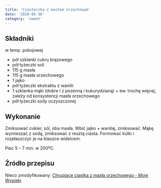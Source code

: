 ```yaml
---
title: 'Ciasteczka z masłem orzechowym'
date: '2020-05-30'
category: 'sweet'
---
```


## Składniki

w temp. pokojowej

- pół szklanki cukru brązowego
- pół łyżeczki soli
- 115 g masła
- 115 g masła orzechowego
- 1 jajko
- pół łyżeczki ekstraktu z wanilii
- 1 szklanka mąki (dobre i z pszenną i kukurydzianą) + ew. trochę więcej, zależy od konsystencji masła orzechowego
- pół łyżeczki sody oczyszczonej

## Wykonanie

Zmiksować cukier, sól, oba masła. Wbić jajko + wanilię, zmiksować. Mąkę wymieszać z sodą, zmiksować z resztą ciasta. Formować kulki i rozpłaszczyć je na blaszce widelcem.

Piec 5 – 7 min. w 200ºC.

## Źródło przepisu

Nieco zmodyfikowany: [Chrupiące ciastka z masła orzechowego - Moje Wypieki](https://www.mojewypieki.com/przepis/crunchy-peanut-butter-cookies-przepis-i)
